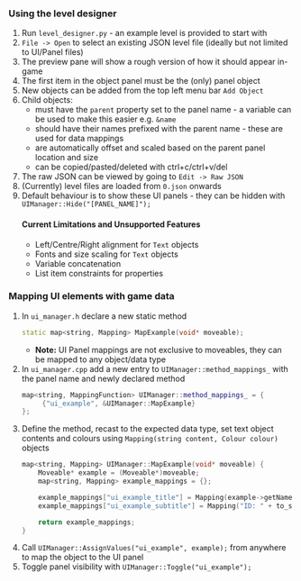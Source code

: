 ### Using the level designer

1. Run `level_designer.py` - an example level is provided to start with
2. `File -> Open` to select an existing JSON level file (ideally but not limited to UI/Panel files)
3. The preview pane will show a rough version of how it should appear in-game
4. The first item in the object panel must be the (only) panel object
5. New objects can be added from the top left menu bar `Add Object`
6. Child objects:
    - must have the `parent` property set to the panel name - a variable can be used to make this easier e.g. `&name`
    - should have their names prefixed with the parent name - these are used for data mappings
    - are automatically offset and scaled based on the parent panel location and size
    - can be copied/pasted/deleted with ctrl+c/ctrl+v/del
7. The raw JSON can be viewed by going to `Edit -> Raw JSON`
8. (Currently) level files are loaded from `0.json` onwards
9. Default behaviour is to show these UI panels - they can be hidden with `UIManager::Hide("[PANEL_NAME]");`
    #### Current Limitations and Unsupported Features
    - Left/Centre/Right alignment for `Text` objects
    - Fonts and size scaling for `Text` objects
    - Variable concatenation
    - List item constraints for properties

### Mapping UI elements with game data
1. In `ui_manager.h` declare a new static method 
    ```cpp
    static map<string, Mapping> MapExample(void* moveable);
    ```
    - **Note:** UI Panel mappings are not exclusive to moveables, they can be mapped to any object/data type
2. In `ui_manager.cpp` add a new entry to `UIManager::method_mappings_` with the panel name and newly declared method
    ```cpp
    map<string, MappingFunction> UIManager::method_mappings_ = {
         {"ui_example", &UIManager::MapExample}
    };
    ```
3. Define the method, recast to the expected data type, set text object contents and colours using `Mapping(string content, Colour colour)` objects
    ```cpp
    map<string, Mapping> UIManager::MapExample(void* moveable) {
        Moveable* example = (Moveable*)moveable;
        map<string, Mapping> example_mappings = {};
    
        example_mappings["ui_example_title"] = Mapping(example->getName(), example->getColour());
        example_mappings["ui_example_subtitle"] = Mapping("ID: " + to_string(example->getID()));

        return example_mappings;
    }
    ```
4. Call `UIManager::AssignValues("ui_example", example);` from anywhere to map the object to the UI panel
5. Toggle panel visibility with `UIManager::Toggle("ui_example");`